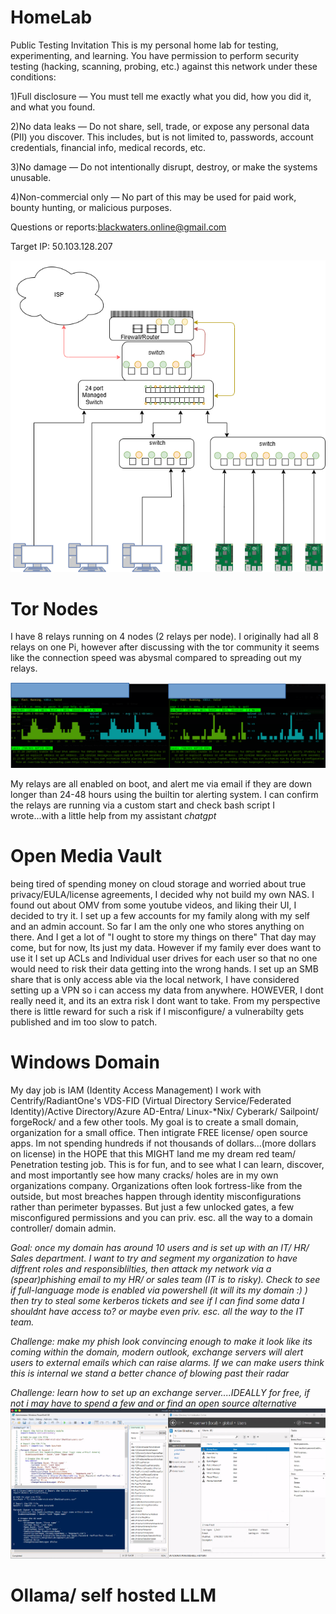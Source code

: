 # HomeLab
Public Testing Invitation
This is my personal home lab for testing, experimenting, and learning.
You have permission to perform security testing (hacking, scanning, probing, etc.) against this network under these conditions:

  1)Full disclosure — You must tell me exactly what you did, how you did it, and what you found.

  2)No data leaks — Do not share, sell, trade, or expose any personal data (PII) you discover. This includes, but is not limited to, passwords, account credentials, financial info, medical records, etc.

  3)No damage — Do not intentionally disrupt, destroy, or make the systems unusable.

  4)Non-commercial only — No part of this may be used for paid work, bounty hunting, or malicious purposes.

Questions or reports:blackwaters.online@gmail.com

Target IP: 50.103.128.207

![My Network](.github/images/My-Network.png)

# Tor Nodes
I have 8 relays running on 4 nodes (2 relays per node). I originally had all 8 relays on one Pi, however after discussing with the tor community it seems like the connection speed was abysmal compared to spreading out my relays.

![My Network](.github/images/tor-relay.png)

My relays are all enabled on boot, and alert me via email if they are down longer than 24-48 hours using the builtin tor alerting system. I can confirm the relays are running via a custom start and check bash script I wrote...with a little help from my assistant _chatgpt_

# Open Media Vault
being tired of spending money on cloud storage and worried about true privacy/EULA/license agreements, I decided why not build my own NAS. I found out about OMV from some youtube videos, and liking their UI, I decided to try it. I set up a few accounts for my family along with my self and an admin account. So far I am the only one who stores anything on there. And I get a lot of "I ought to store my things on there" That day may come, but for now, Its just my data. However if my family ever does want to use it I set up ACLs and Individual user drives for each user so that no one would need to risk their data getting into the wrong hands. I set up an SMB share that is only access able via the local network, I have considered setting up a VPN so i can access my data from anywhere. HOWEVER, I dont really need it, and its an extra risk I dont want to take. From my perspective there is little reward for such a risk if I misconfigure/ a vulnerabilty gets published and im too slow to patch. 

# Windows Domain 

My day job is IAM (Identity Access Management) I work with Centrify/RadiantOne's VDS-FID (Virtual Directory Service/Federated Identity)/Active Directory/Azure AD-Entra/ Linux-*Nix/ Cyberark/ Sailpoint/ forgeRock/ and a few other tools. My goal is to create a small domain, organization for a small office. Then intigrate FREE license/ open source apps. Im not spending hundreds if not thousands of dollars...(more dollars on license) in the HOPE that this MIGHT land me my dream red team/ Penetration testing job. This is for fun, and to see what I can learn, discover, and most importantly see how many cracks/ holes are in my own organizations company. Organizations often look fortress-like from the outside, but most breaches happen through identity misconfigurations rather than perimeter bypasses. But just a few unlocked gates, a few misconfigured permissions and you can priv. esc. all the way to a domain controller/ domain admin.

_Goal: once my domain has around 10 users and is set up with an IT/ HR/ Sales department. I want to try and segment my organization to have diffrent roles and responsiblilties, then attack my network via a (spear)phishing email to my HR/ or sales team (IT is to risky). Check to see if full-language mode is enabled via powershell (it will its my domain :) ) then try to steal some kerberos tickets and see if I can find some data I shouldnt have access to? or maybe even priv. esc. all the way to the IT team._

_Challenge: make my phish look convincing enough to make it look like its coming within the domain, modern outlook, exchange servers will alert users to external emails which can raise alarms. If we can make users think this is internal we stand a better chance of blowing past their radar_

_Challenge: learn how to set up an exchange server....IDEALLY for free, if not i may have to spend a few and or find an open source alternative_
![My Network](.github/images/DC01.png)

# Ollama/ self hosted LLM



